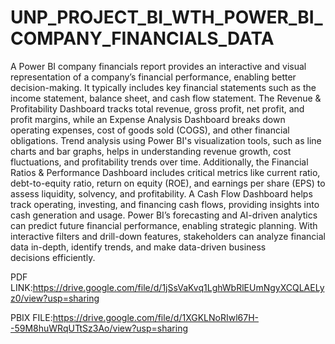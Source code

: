 # UNP_PROJECT_BI_WTH_POWER_BI_COMPANY_FINANCIALS_DATA

A Power BI company financials report provides an interactive and visual representation of a company’s financial performance, enabling better decision-making. It typically includes key financial statements such as the income statement, balance sheet, and cash flow statement. The Revenue & Profitability Dashboard tracks total revenue, gross profit, net profit, and profit margins, while an Expense Analysis Dashboard breaks down operating expenses, cost of goods sold (COGS), and other financial obligations. Trend analysis using Power BI's visualization tools, such as line charts and bar graphs, helps in understanding revenue growth, cost fluctuations, and profitability trends over time. Additionally, the Financial Ratios & Performance Dashboard includes critical metrics like current ratio, debt-to-equity ratio, return on equity (ROE), and earnings per share (EPS) to assess liquidity, solvency, and profitability. A Cash Flow Dashboard helps track operating, investing, and financing cash flows, providing insights into cash generation and usage. Power BI’s forecasting and AI-driven analytics can predict future financial performance, enabling strategic planning. With interactive filters and drill-down features, stakeholders can analyze financial data in-depth, identify trends, and make data-driven business decisions efficiently.

PDF LINK:https://drive.google.com/file/d/1jSsVaKvq1LghWbRlEUmNgyXCQLAELyz0/view?usp=sharing

PBIX FILE:https://drive.google.com/file/d/1XGKLNoRIwl67H--59M8huWRqUTtSz3Ao/view?usp=sharing
